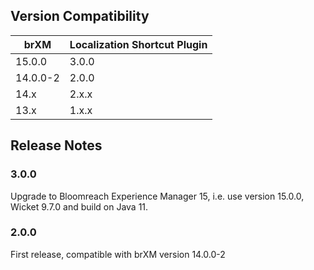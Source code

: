 <!--
  Copyright 2017-2022 Bloomreach Inc. (http://www.bloomreach.com)

  Licensed under the Apache License, Version 2.0 (the "License");
  you may not use this file except in compliance with the License.
  You may obtain a copy of the License at

   https://www.apache.org/licenses/LICENSE-2.0

  Unless required by applicable law or agreed to in writing, software
  distributed under the License is distributed on an "AS IS" BASIS,
  WITHOUT WARRANTIES OR CONDITIONS OF ANY KIND, either express or implied.
  See the License for the specific language governing permissions and
  limitations under the License.
  -->

## Version Compatibility

| brXM     | Localization Shortcut Plugin |
|----------|------------------------------|
| 15.0.0   | 3.0.0                        |
| 14.0.0-2 | 2.0.0                        |
| 14.x     | 2.x.x                        |
| 13.x     | 1.x.x                        |


## Release Notes

### 3.0.0
Upgrade to Bloomreach Experience Manager 15, i.e. use version 15.0.0, Wicket 9.7.0 and build on Java 11.


### 2.0.0
First release, compatible with brXM version 14.0.0-2
